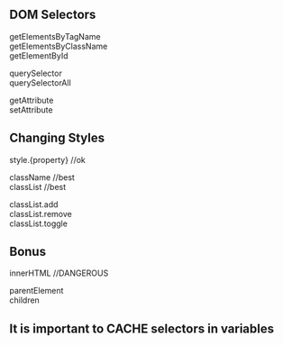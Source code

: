 ## DOM Selectors
getElementsByTagName  
getElementsByClassName  
getElementById  

querySelector  
querySelectorAll  

getAttribute  
setAttribute  

## Changing Styles
style.{property}    //ok  

className //best  
classList //best  

classList.add  
classList.remove  
classList.toggle  

## Bonus
innerHTML //DANGEROUS  

parentElement  
children  

## It is important to CACHE selectors in variables